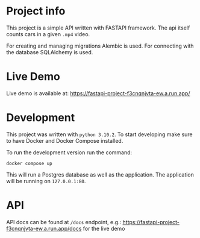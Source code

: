 # Project info
This project is a simple API written with FASTAPI framework. The api itself counts cars in a given `.mp4` video.

For creating and managing migrations Alembic is used. For connecting with the database SQLAlchemy is used.

# Live Demo
Live demo is available at: https://fastapi-project-f3cnqnjvta-ew.a.run.app/
# Development
This project was written with `python 3.10.2`. To start developing make sure to have Docker and Docker Compose installed.

To run the development version run the command:
```
docker compose up
```
This will run a Postgres database as well as the application.
The application will be running on `127.0.0.1:80`.
# API
API docs can be found at `/docs` endpoint, e.g.: https://fastapi-project-f3cnqnjvta-ew.a.run.app/docs for the live demo
